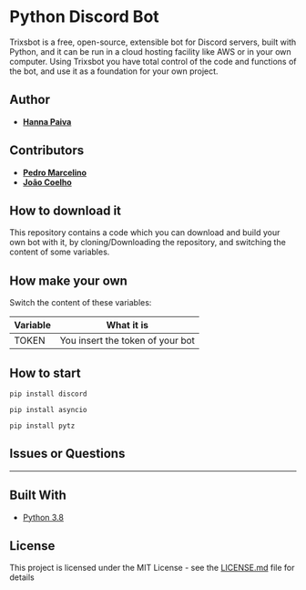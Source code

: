 # Python Discord Bot 

Trixsbot is a free, open-source, extensible bot for Discord servers, built with Python, and it can be run in a cloud hosting facility like AWS or in your own computer. Using Trixsbot you have total control of the code and functions of the bot, and use it as a foundation for your own project. 

## Author

* **[Hanna Paiva](https://github.com/Hantriex)**

## Contributors

* **[Pedro Marcelino](https://github.com/pmarcelino)**
* **[João Coelho](https://github.com/joaopcoelho)**

## How to download it

This repository contains a code which you can download and build your own bot with it, by cloning/Downloading the repository, and switching the content of some variables.


## How make your own


Switch the content of these variables:

| Variable              | What it is                                                            |
| ----------------------| ----------------------------------------------------------------------|
| TOKEN                 | You insert the token of your bot                                      |



## How to start


```
pip install discord
```
```
pip install asyncio
```
```
pip install pytz
```


## Issues or Questions

---

## Built With

* [Python 3.8](https://www.python.org/)

## License

This project is licensed under the MIT License - see the [LICENSE.md](LICENSE.md) file for details
